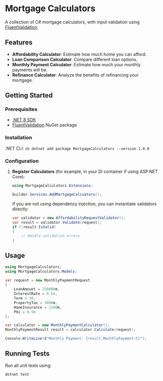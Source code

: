 # Mortgage Calculators

A collection of C# mortgage calculators, with input validation using [FluentValidation](https://fluentvalidation.net/).

## Features

- **Affordability Calculator**: Estimate how much home you can afford.
- **Loan Comparison Calculator**: Compare different loan options.
- **Monthly Payment Calculator**: Estimate how much your monthly payments will be.
- **Refinance Calculator**: Analyze the benefits of refinancing your mortgage.

## Getting Started

### Prerequisites

- [.NET 8 SDK](https://dotnet.microsoft.com/download)
- [FluentValidation](https://fluentvalidation.net/) NuGet package

### Installation

.NET CLI:
    ```sh
    dotnet add package MortgageCalculators --version 1.0.0
    ```

### Configuration

1. **Register Calculators** (for example, in your DI container if using ASP.NET Core):

    ```csharp
    using MortgageCalculators.Extensions;

    builder.Services.AddMortgageCalcuators();
    ```

   If you are not using dependency injection, you can instantiate validators directly:

    ```csharp
    var validator = new AffordabilityRequestValidator();
    var result = validator.Validate(request);
    if (!result.IsValid)
    {
        // Handle validation errors
    }
    ```
## Usage
```csharp
using MortgageCalculators;
using MortgageCalculators.Models;

var request = new MonthlyPaymentRequest
{
    LoanAmount = 250000m,
    InterestRate = 4.5m,
    Term = 30,
    PropertyTax = 3000m,
    HomeInsurance = 1200m,
    Pmi = 0.5m
};

var calculator = new MonthlyPaymentCalculator();
MonthlyPaymentResult result = calculator.Calculate(request);

Console.WriteLine($"Monthly Payment: {result.MonthlyPayment:C}");
```
## Running Tests

Run all unit tests using:

```sh
dotnet test